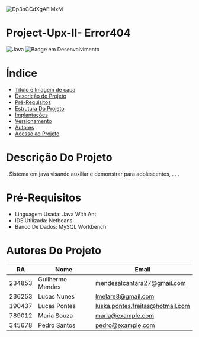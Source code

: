 ![Dp3nCCdXgAEIMxM](https://github.com/Upx-II-Error404/Project-Upx-II/assets/141426925/7c1d439b-3c2e-407f-85ff-a003c8304f52)
 # Project-Upx-II- Error404


![Java](https://img.shields.io/badge/java-%23ED8B00.svg?style=for-the-badge&logo=openjdk&logoColor=white)
![Badge em Desenvolvimento](http://img.shields.io/static/v1?label=STATUS&message=EM%20DESENVOLVIMENTO&color=GREEN&style=for-the-badge)
# Índice 

* [Título e Imagem de capa](#Project-Upx-II-Error404)
* [Descrição do Projeto](#descrição-do-projeto)
* [Pré-Requisitos](#pre-requisitos)
* [Estrutura Do Projeto](#estrutura-do-projeto)
* [Implantações](#Implantações)
* [Versionamento](#Versionamento)
* [Autores](#Autores)
* [Acesso ao Projeto](#acesso-ao-projeto)

# Descrição Do Projeto
. Sistema em java visando auxiliar e demonstrar para adolescentes,
.
.
.
# Pré-Requisitos
- Linguagem Usada: Java With Ant
- IDE Utilizada: Netbeans
- Banco De Dados: MySQL Workbench


# Autores Do Projeto
| RA       | Nome          | Email                  |
|----------|---------------|------------------------|
| 234853   | Guilherme Mendes    | mendesalcantara27@gmail.com       |
| 236253   | Lucas Nunes   | lmelare8@gmail.com      |
| 190437   | Lucas Pontes  | luska.pontes.freitas@hotmail.com      |
| 789012   | Maria Souza   | maria@example.com      |
| 345678   | Pedro Santos  | pedro@example.com      |



